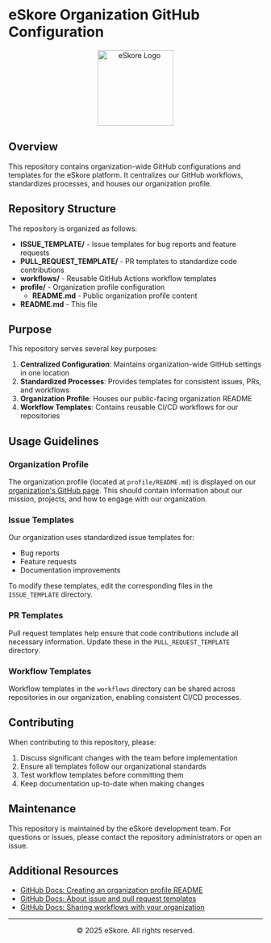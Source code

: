 # eSkore Organization GitHub Configuration

<div align="center">
  <img src="https://github.com/eSkore-App/eskore-frontend/blob/main/public/images/logos/eskore-logo.png?raw=true" alt="eSkore Logo" width="150">
</div>

## Overview

This repository contains organization-wide GitHub configurations and templates for the eSkore platform. It centralizes our GitHub workflows, standardizes processes, and houses our organization profile.

## Repository Structure

The repository is organized as follows:

- **ISSUE_TEMPLATE/** - Issue templates for bug reports and feature requests
- **PULL_REQUEST_TEMPLATE/** - PR templates to standardize code contributions
- **workflows/** - Reusable GitHub Actions workflow templates
- **profile/** - Organization profile configuration
  - **README.md** - Public organization profile content
- **README.md** - This file

## Purpose

This repository serves several key purposes:

1. **Centralized Configuration**: Maintains organization-wide GitHub settings in one location
2. **Standardized Processes**: Provides templates for consistent issues, PRs, and workflows
3. **Organization Profile**: Houses our public-facing organization README
4. **Workflow Templates**: Contains reusable CI/CD workflows for our repositories

## Usage Guidelines

### Organization Profile

The organization profile (located at `profile/README.md`) is displayed on our [organization's GitHub page](https://github.com/eSkore-App). This should contain information about our mission, projects, and how to engage with our organization.

### Issue Templates

Our organization uses standardized issue templates for:
- Bug reports
- Feature requests
- Documentation improvements

To modify these templates, edit the corresponding files in the `ISSUE_TEMPLATE` directory.

### PR Templates

Pull request templates help ensure that code contributions include all necessary information. Update these in the `PULL_REQUEST_TEMPLATE` directory.

### Workflow Templates

Workflow templates in the `workflows` directory can be shared across repositories in our organization, enabling consistent CI/CD processes.

## Contributing

When contributing to this repository, please:

1. Discuss significant changes with the team before implementation
2. Ensure all templates follow our organizational standards
3. Test workflow templates before committing them
4. Keep documentation up-to-date when making changes

## Maintenance

This repository is maintained by the eSkore development team. For questions or issues, please contact the repository administrators or open an issue.

## Additional Resources

- [GitHub Docs: Creating an organization profile README](https://docs.github.com/en/organizations/collaborating-with-groups-in-organizations/customizing-your-organizations-profile)
- [GitHub Docs: About issue and pull request templates](https://docs.github.com/en/communities/using-templates-to-encourage-useful-issues-and-pull-requests)
- [GitHub Docs: Sharing workflows with your organization](https://docs.github.com/en/actions/using-workflows/sharing-workflows-with-your-organization)

---

<div align="center">
  <p>© 2025 eSkore. All rights reserved.</p>
</div>
